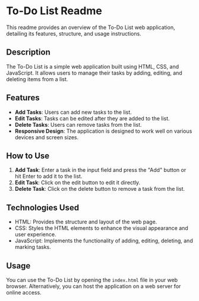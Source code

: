 # To-Do List Readme

This readme provides an overview of the To-Do List web application, detailing its features, structure, and usage instructions.

## Description

The To-Do List is a simple web application built using HTML, CSS, and JavaScript. It allows users to manage their tasks by adding, editing, and deleting items from a list.

## Features

- <b>Add Tasks</b>: Users can add new tasks to the list.
- <b>Edit Tasks</b>: Tasks can be edited after they are added to the list.
- <b>Delete Tasks</b>: Users can remove tasks from the list.
- <b>Responsive Design</b>: The application is designed to work well on various devices and screen sizes.

## How to Use

1. <b>Add Task</b>: Enter a task in the input field and press the "Add" button or hit Enter to add it to the list.
2. <b>Edit Task</b>: Click on the edit button to edit it directly.
3. <b>Delete Task</b>: Click on the delete button to remove a task from the list.

## Technologies Used

- HTML: Provides the structure and layout of the web page.
- CSS: Styles the HTML elements to enhance the visual appearance and user experience.
- JavaScript: Implements the functionality of adding, editing, deleting, and marking tasks.

## Usage

You can use the To-Do List by opening the `index.html` file in your web browser. Alternatively, you can host the application on a web server for online access.


